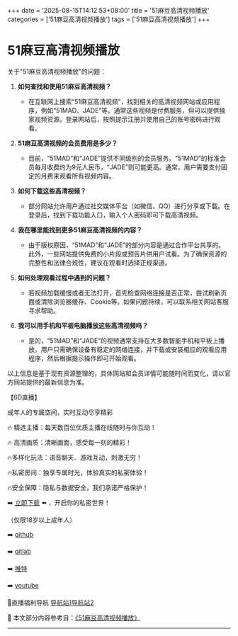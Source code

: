 +++
date = '2025-08-15T14:12:53+08:00'
title = '51麻豆高清视频播放'
categories = ['51麻豆高清视频播放']
tags = ['51麻豆高清视频播放']
+++

# 51麻豆高清视频播放

关于"51麻豆高清视频播放"的问题：

1. **如何查找和使用51麻豆高清视频？**
   - 在互联网上搜索“51麻豆高清视频”，找到相关的高清视频网站或应用程序，例如“51MAD、JADE”等。通常这些视频是付费服务，但可以提供独家视频资源。登录网站后，按照提示注册并使用自己的账号密码进行观看。

2. **51麻豆高清视频的会员费用是多少？**
   - 目前，“51MAD”和“JADE”提供不同级别的会员服务。“51MAD”的标准会员每月收费约为9元人民币，“JADE”则可能更高。通常，用户需要支付固定的月费来观看所有视频内容。

3. **如何下载这些高清视频？**
   - 部分网站允许用户通过社交媒体平台（如微信、QQ）进行分享或下载。在登录后，找到下载功能入口，输入个人密码即可下载高清视频。

4. **我在哪里能找到更多51麻豆高清视频的内容？**
   - 由于版权原因，“51MAD”和“JADE”的部分内容是通过合作平台共享的。此外，一些网站提供免费的小片段或预告片供用户试看。为了确保资源的完整性和法律合规性，建议在观看时选择正规渠道。

5. **如何处理观看过程中遇到的问题？**
   - 若视频加载缓慢或者无法打开，首先检查网络连接是否正常，尝试刷新页面或清除浏览器缓存、Cookie等。如果问题持续，可以联系相关网站客服寻求帮助。

6. **我可以用手机和平板电脑播放这些高清视频吗？**
   - 是的，“51MAD”和“JADE”的视频通常支持在大多数智能手机和平板上播放。用户只需确保设备有稳定的网络连接，并下载或安装相应的观看应用程序，然后根据提示操作即可开始观看。

以上信息是基于现有资源整理的，具体网站和会员详情可能随时间而变化，请以官方网站提供的最新信息为准。

【6D直播】

 成年人的专属空间，实时互动尽享精彩

🔥 精选主播：每天数百位优质主播在线随时与你互动！

🔥 高清画质：清晰画面，感受每一刻的精彩！

🔥多样化玩法：语音聊天、游戏互动，刺激无穷！

🔥私密房间：独享专属时光，体验真实的私密体验！

🔥安全保障：隐私与数据安全，我们承诺严格保护！

➡️ [立即下载](https://down123.s3.ap-east-1.amazonaws.com/down/down.html?channelCode=blog) ⬅️ ，开启你的私密世界！

 （仅限18岁以上成年人）

➡️ [github](https://aldult-live.github.io/)

➡️ [gitlab](https://seo-09598d.gitlab.io/)

➡️ [推特](https://x.com/wegame33)

➡️ [youtube](https://www.youtube.com/@6Dlive)

🔞直播福利导航   [导航站1](https://webstack-86085a.gitlab.io/)[导航站2](https://onlygit123-2.github.io/)

📘 本文部分内容参考自：[《51麻豆高清视频播放》](https://webstack-hugo-6.pages.dev/)

---
